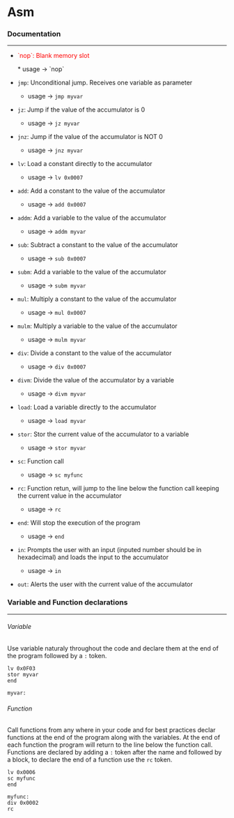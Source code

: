 # Asm

### Documentation
---
  * <p style='color:red' >`nop`: Blank memory slot</p>
      * usage → `nop`

  * `jmp`: Unconditional jump. Receives one variable as parameter
      * usage → `jmp myvar`

  * `jz`: Jump if the value of the accumulator is 0
    * usage → `jz myvar`

  * `jnz`: Jump if the value of the accumulator is NOT 0
    * usage → `jnz myvar`

  * `lv`: Load a constant directly to the accumulator
    * usage → `lv 0x0007`

  * `add`: Add a constant to the value of the accumulator
    * usage → `add 0x0007`

  * `addm`: Add a variable to the value of the accumulator
    * usage → `addm myvar`

  * `sub`: Subtract a constant to the value of the accumulator
    * usage → `sub 0x0007`

  * `subm`: Add a variable to the value of the accumulator
    * usage → `subm myvar`

  * `mul`: Multiply a constant to the value of the accumulator
    * usage → `mul 0x0007`

  * `mulm`: Multiply a variable to the value of the accumulator
    * usage → `mulm myvar`

  * `div`: Divide a constant to the value of the accumulator
    * usage → `div 0x0007`

  * `divm`: Divide the value of the accumulator by a variable
    * usage → `divm myvar`

  * `load`: Load a variable directly to the accumulator
    * usage → `load myvar`

  * `stor`: Stor the current value of the accumulator to a variable
    * usage → `stor myvar`

  * `sc`: Function call
      * usage → `sc myfunc`

  * `rc`: Function retun, will jump to the line below the function call keeping the current value in the accumulator
      * usage → `rc`

  * `end`: Will stop the execution of the program
    * usage → `end`

  * `in`: Prompts the user with an input (inputed number should be in hexadecimal) and loads the input to the accumulator
      * usage → `in`

  * `out`: Alerts the user with the current value of the accumulator 

### Variable and Function declarations
---
###### Variable
Use variable naturaly throughout the code and declare them at the end of the program followed by a `:` token.

```
lv 0x0F03
stor myvar
end

myvar:
```

###### Function
Call functions from any where in your code and for best practices declar functions at the end of the program along with the variables. At the end of each function the program will return to the line below the function call. Functions are declared by adding a `:` token after the name and followed by a block, to declare the end of a function use the `rc` token.

```
lv 0x0006
sc myfunc
end

myfunc:
div 0x0002
rc
```
